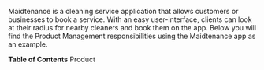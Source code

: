 Maidtenance is a cleaning service application that allows customers or businesses to book a service. With an easy user-interface, clients can look at their radius for nearby cleaners and book them on the app. 
Below you will find the Product Management responsibilities using the Maidtenance app as an example.

**Table of Contents**
Product 
